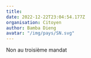 ```yaml
---
title: 
date: 2022-12-22T23:04:54.177Z
organisation: Citoyen
author: Bamba Dieng
avatar: "/img/pays/SN.svg"
---
```


Non au troisième mandat